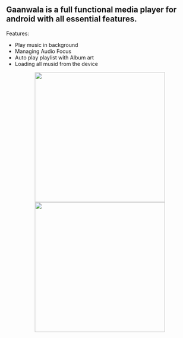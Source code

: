 ## Gaanwala is a full functional media player for android with all essential features.

Features:

  - Play music in background
  - Managing Audio Focus
  - Auto play playlist with Album art
  - Loading all musid from the device


<p align="center">
  <img src="https://cloud.githubusercontent.com/assets/8174101/18998233/98f3d37c-8759-11e6-864a-b9882ac4c542.png" width="350"/>
  <img src="https://cloud.githubusercontent.com/assets/8174101/18998232/98f37602-8759-11e6-9a7c-53c07ee3938b.png" width="350"/>
</p>
